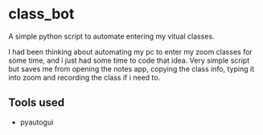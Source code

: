 # class_bot
A simple python script to automate entering my vitual classes.

I had been thinking about automating my pc to enter my zoom classes for some time, and i just had some time to code that idea. Very simple script but saves me from opening the notes app, copying the class info, typing it into zoom and recording the class if i need to.

## Tools used
* pyautogui
